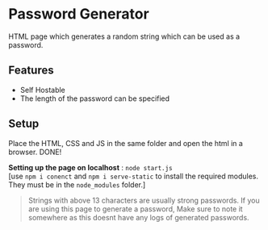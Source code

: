 # Password Generator
HTML page which generates a random string which can be used as a password.

## Features
- Self Hostable
- The length of the password can be specified

## Setup
Place the HTML, CSS and JS in the same folder and open the html in a browser. DONE!

**Setting up the page on localhost** : `node start.js`
<br>
[use `npm i conenct` and `npm i serve-static` to install the required modules. They must be in the `node_modules` folder.]

> Strings with above 13 characters are usually strong passwords. 
> If you are using this page to generate a password, Make sure to note it somewhere as this doesnt have any logs of generated passwords.

